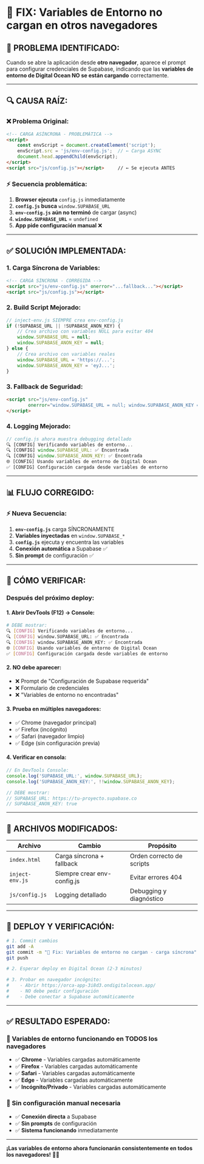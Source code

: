 # 🔧 FIX: Variables de Entorno no cargan en otros navegadores

## 🚨 **PROBLEMA IDENTIFICADO:**

Cuando se abre la aplicación desde **otro navegador**, aparece el prompt para configurar credenciales de Supabase, indicando que las **variables de entorno de Digital Ocean NO se están cargando** correctamente.

---

## 🔍 **CAUSA RAÍZ:**

### **❌ Problema Original:**
```html
<!-- CARGA ASÍNCRONA - PROBLEMÁTICA -->
<script>
    const envScript = document.createElement('script');
    envScript.src = 'js/env-config.js';  // ← Carga ASYNC
    document.head.appendChild(envScript);
</script>
<script src="js/config.js"></script>     // ← Se ejecuta ANTES
```

### **⚡ Secuencia problemática:**
1. **Browser ejecuta** `config.js` inmediatamente
2. **`config.js` busca** `window.SUPABASE_URL` 
3. **`env-config.js` aún no terminó** de cargar (async)
4. **`window.SUPABASE_URL`** = `undefined` 
5. **App pide configuración manual** ❌

---

## ✅ **SOLUCIÓN IMPLEMENTADA:**

### **1. Carga Síncrona de Variables:**
```html
<!-- CARGA SÍNCRONA - CORREGIDA -->
<script src="js/env-config.js" onerror="...fallback..."></script>
<script src="js/config.js"></script>
```

### **2. Build Script Mejorado:**
```javascript
// inject-env.js SIEMPRE crea env-config.js
if (!SUPABASE_URL || !SUPABASE_ANON_KEY) {
    // Crea archivo con variables NULL para evitar 404
    window.SUPABASE_URL = null;
    window.SUPABASE_ANON_KEY = null;
} else {
    // Crea archivo con variables reales
    window.SUPABASE_URL = 'https://...';
    window.SUPABASE_ANON_KEY = 'eyJ...';
}
```

### **3. Fallback de Seguridad:**
```html
<script src="js/env-config.js" 
        onerror="window.SUPABASE_URL = null; window.SUPABASE_ANON_KEY = null;">
</script>
```

### **4. Logging Mejorado:**
```javascript
// config.js ahora muestra debugging detallado
🔍 [CONFIG] Verificando variables de entorno...
🔍 [CONFIG] window.SUPABASE_URL: ✅ Encontrada  
🔍 [CONFIG] window.SUPABASE_ANON_KEY: ✅ Encontrada
🌐 [CONFIG] Usando variables de entorno de Digital Ocean
✅ [CONFIG] Configuración cargada desde variables de entorno
```

---

## 📊 **FLUJO CORREGIDO:**

### **⚡ Nueva Secuencia:**
1. **`env-config.js`** carga SÍNCRONAMENTE
2. **Variables inyectadas** en `window.SUPABASE_*`
3. **`config.js`** ejecuta y encuentra las variables
4. **Conexión automática** a Supabase ✅
5. **Sin prompt** de configuración ✅

---

## 🧪 **CÓMO VERIFICAR:**

### **Después del próximo deploy:**

#### **1. Abrir DevTools (F12) → Console:**
```bash
# DEBE mostrar:
🔍 [CONFIG] Verificando variables de entorno...
🔍 [CONFIG] window.SUPABASE_URL: ✅ Encontrada
🔍 [CONFIG] window.SUPABASE_ANON_KEY: ✅ Encontrada  
🌐 [CONFIG] Usando variables de entorno de Digital Ocean
✅ [CONFIG] Configuración cargada desde variables de entorno
```

#### **2. NO debe aparecer:**
- ❌ Prompt de "Configuración de Supabase requerida"
- ❌ Formulario de credenciales
- ❌ "Variables de entorno no encontradas"

#### **3. Prueba en múltiples navegadores:**
- ✅ Chrome (navegador principal)
- ✅ Firefox (incógnito)
- ✅ Safari (navegador limpio)
- ✅ Edge (sin configuración previa)

#### **4. Verificar en consola:**
```javascript
// En DevTools Console:
console.log('SUPABASE_URL:', window.SUPABASE_URL);
console.log('SUPABASE_ANON_KEY:', !!window.SUPABASE_ANON_KEY);

// DEBE mostrar:
// SUPABASE_URL: https://tu-proyecto.supabase.co
// SUPABASE_ANON_KEY: true
```

---

## 🎯 **ARCHIVOS MODIFICADOS:**

| Archivo | Cambio | Propósito |
|---------|--------|-----------|
| `index.html` | Carga síncrona + fallback | Orden correcto de scripts |
| `inject-env.js` | Siempre crear env-config.js | Evitar errores 404 |
| `js/config.js` | Logging detallado | Debugging y diagnóstico |

---

## 🚀 **DEPLOY Y VERIFICACIÓN:**

```bash
# 1. Commit cambios
git add -A
git commit -m "🔧 Fix: Variables de entorno no cargan - carga síncrona"
git push

# 2. Esperar deploy en Digital Ocean (2-3 minutos)

# 3. Probar en navegador incógnito:
#    - Abrir https://orca-app-3i8d3.ondigitalocean.app/
#    - NO debe pedir configuración
#    - Debe conectar a Supabase automáticamente
```

---

## ✅ **RESULTADO ESPERADO:**

### **🎉 Variables de entorno funcionando en TODOS los navegadores**
- ✅ **Chrome** - Variables cargadas automáticamente
- ✅ **Firefox** - Variables cargadas automáticamente  
- ✅ **Safari** - Variables cargadas automáticamente
- ✅ **Edge** - Variables cargadas automáticamente
- ✅ **Incógnito/Privado** - Variables cargadas automáticamente

### **🔗 Sin configuración manual necesaria**
- ✅ **Conexión directa** a Supabase
- ✅ **Sin prompts** de configuración
- ✅ **Sistema funcionando** inmediatamente

---

**¡Las variables de entorno ahora funcionarán consistentemente en todos los navegadores!** 🎯🚀
